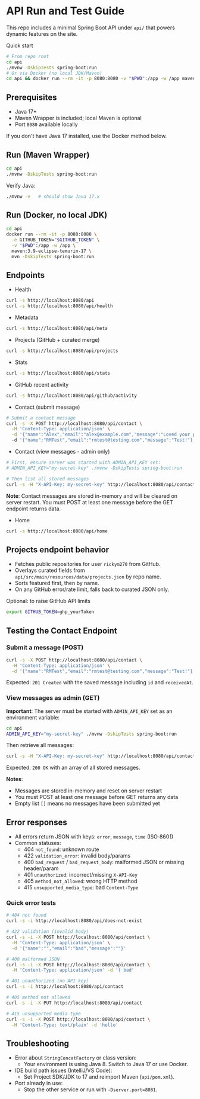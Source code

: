 # API Run and Test Guide

This repo includes a minimal Spring Boot API under `api/` that powers dynamic features on the site.

Quick start
```bash
# From repo root
cd api
./mvnw -DskipTests spring-boot:run
# Or via Docker (no local JDK/Maven)
cd api && docker run --rm -it -p 8080:8080 -v "$PWD":/app -w /app maven:3.9-eclipse-temurin-17 mvn -DskipTests spring-boot:run
```

## Prerequisites
- Java 17+
- Maven Wrapper is included; local Maven is optional
- Port `8080` available locally

If you don't have Java 17 installed, use the Docker method below.

## Run (Maven Wrapper)
```bash
cd api
./mvnw -DskipTests spring-boot:run
```

Verify Java:
```bash
./mvnw -v   # should show Java 17.x
```

## Run (Docker, no local JDK)
```bash
cd api
docker run --rm -it -p 8080:8080 \
  -e GITHUB_TOKEN="$GITHUB_TOKEN" \
  -v "$PWD":/app -w /app \
  maven:3.9-eclipse-temurin-17 \
  mvn -DskipTests spring-boot:run
```

## Endpoints
- Health
```bash
curl -s http://localhost:8080/api
curl -s http://localhost:8080/api/health
```

- Metadata
```bash
curl -s http://localhost:8080/api/meta
```

- Projects (GitHub + curated merge)
```bash
curl -s http://localhost:8080/api/projects
```

- Stats
```bash
curl -s http://localhost:8080/api/stats
```

- GitHub recent activity
```bash
curl -s http://localhost:8080/api/github/activity
```

- Contact (submit message)
```bash
# Submit a contact message
curl -s -X POST http://localhost:8080/api/contact \
  -H 'Content-Type: application/json' \
  -d '{"name":"Alex","email":"alex@example.com","message":"Loved your portfolio!"}' | jq
  -d '{"name":"RMTest","email":"rmtest@testing.com","message":"Test!"}'
```

- Contact (view messages - admin only)
```bash
# First, ensure server was started with ADMIN_API_KEY set:
# ADMIN_API_KEY="my-secret-key" ./mvnw -DskipTests spring-boot:run

# Then list all stored messages
curl -s -H "X-API-Key: my-secret-key" http://localhost:8080/api/contact
```

**Note**: Contact messages are stored in-memory and will be cleared on server restart. You must POST at least one message before the GET endpoint returns data.

- Home
```bash
curl -s http://localhost:8080/api/home
```

## Projects endpoint behavior
- Fetches public repositories for user `rickym270` from GitHub.
- Overlays curated fields from `api/src/main/resources/data/projects.json` by repo name.
- Sorts featured first, then by name.
- On any GitHub error/rate limit, falls back to curated JSON only.

Optional: to raise GitHub API limits
```bash
export GITHUB_TOKEN=ghp_yourToken
```

## Testing the Contact Endpoint

### Submit a message (POST)
```bash
curl -s -X POST http://localhost:8080/api/contact \
  -H 'Content-Type: application/json' \
  -d '{"name":"RMTest","email":"rmtest@testing.com","message":"Test!"}'
```

Expected: `201 Created` with the saved message including `id` and `receivedAt`.

### View messages as admin (GET)

**Important**: The server must be started with `ADMIN_API_KEY` set as an environment variable:

```bash
cd api
ADMIN_API_KEY="my-secret-key" ./mvnw -DskipTests spring-boot:run
```

Then retrieve all messages:
```bash
curl -s -H "X-API-Key: my-secret-key" http://localhost:8080/api/contact
```

Expected: `200 OK` with an array of all stored messages.

**Notes**:
- Messages are stored in-memory and reset on server restart
- You must POST at least one message before GET returns any data
- Empty list `[]` means no messages have been submitted yet

## Error responses
- All errors return JSON with keys: `error`, `message`, `time` (ISO‑8601)
- Common statuses:
  - 404 `not_found`: unknown route
  - 422 `validation_error`: invalid body/params
  - 400 `bad_request` / `bad_request_body`: malformed JSON or missing header/param
  - 401 `unauthorized`: incorrect/missing `X-API-Key`
  - 405 `method_not_allowed`: wrong HTTP method
  - 415 `unsupported_media_type`: bad `Content-Type`

### Quick error tests
```bash
# 404 not found
curl -s -i http://localhost:8080/api/does-not-exist

# 422 validation (invalid body)
curl -s -i -X POST http://localhost:8080/api/contact \
  -H 'Content-Type: application/json' \
  -d '{"name":"","email":"bad","message":""}'

# 400 malformed JSON
curl -s -i -X POST http://localhost:8080/api/contact \
  -H 'Content-Type: application/json' -d '{ bad'

# 401 unauthorized (no API key)
curl -s -i http://localhost:8080/api/contact

# 405 method not allowed
curl -s -i -X PUT http://localhost:8080/api/contact

# 415 unsupported media type
curl -s -i -X POST http://localhost:8080/api/contact \
  -H 'Content-Type: text/plain' -d 'hello'
```

## Troubleshooting
- Error about `StringConcatFactory` or class version:
  - Your environment is using Java 8. Switch to Java 17 or use Docker.
- IDE build path issues (IntelliJ/VS Code):
  - Set Project SDK/JDK to 17 and reimport Maven (`api/pom.xml`).
- Port already in use:
  - Stop the other service or run with `-Dserver.port=8081`.
